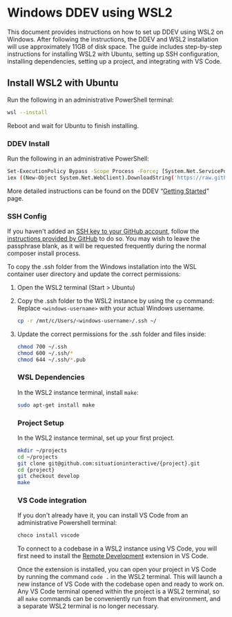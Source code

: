 # Windows DDEV using WSL2

This document provides instructions on how to set up DDEV using WSL2 on Windows. After following the instructions, the DDEV and WSL2 installation will use approximately 11GB of disk space. The guide includes step-by-step instructions for installing WSL2 with Ubuntu, setting up SSH configuration, installing dependencies, setting up a project, and integrating with VS Code.

## **Install WSL2 with Ubuntu**

Run the following in an administrative PowerShell terminal:

```bash
wsl --install
```

Reboot and wait for Ubuntu to finish installing.

### DDEV Install

Run the following in an administrative PowerShell:

```bash
Set-ExecutionPolicy Bypass -Scope Process -Force; [System.Net.ServicePointManager]::SecurityProtocol = [System.Net.ServicePointManager]::SecurityProtocol -bor 3072; 
iex ((New-Object System.Net.WebClient).DownloadString('https://raw.githubusercontent.com/ddev/ddev/master/scripts/install_ddev_wsl2_docker_inside.ps1'))
```

More detailed instructions can be found on the DDEV “[Getting Started](https://ddev.com/get-started/)” page.

### SSH Config

If you haven't added an [SSH key to your GitHub account](https://github.com/settings/keys), follow the [instructions provided by GitHub](https://docs.github.com/en/authentication/connecting-to-github-with-ssh/generating-a-new-ssh-key-and-adding-it-to-the-ssh-agent) to do so. You may wish to leave the passphrase blank, as it will be requested frequently during the normal composer install process.

To copy the .ssh folder from the Windows installation into the WSL container user directory and update the correct permissions:

1. Open the WSL2 terminal (Start > Ubuntu)
2. Copy the .ssh folder to the WSL2 instance by using the `cp` command:
   Replace `<windows-username>` with your actual Windows username.

    ```bash
    cp -r /mnt/c/Users/<windows-username>/.ssh ~/
    ```

3. Update the correct permissions for the .ssh folder and files inside:

    ```bash
    chmod 700 ~/.ssh
    chmod 600 ~/.ssh/*
    chmod 644 ~/.ssh/*.pub
    ```

   ### WSL Dependencies

   In the WSL2 instance terminal, install `make`:

    ```bash
    sudo apt-get install make
    ```

   ### Project Setup

   In the WSL2 instance terminal, set up your first project.

    ```bash
    mkdir ~/projects
    cd ~/projects
    git clone git@github.com:situationinteractive/{project}.git
    cd {project}
    git checkout develop
    make
    ```

   ### VS Code integration

   If you don't already have it, you can install VS Code from an administrative Powershell terminal:

    ```bash
    choco install vscode
    ```

   To connect to a codebase in a WSL2 instance using VS Code, you will first need to install the [Remote Development](https://marketplace.visualstudio.com/items?itemName=ms-vscode-remote.vscode-remote-extensionpack) extension in VS Code.

   Once the extension is installed, you can open your project in VS Code by running the command `code .` in the WSL2 terminal. This will launch a new instance of VS Code with the codebase open and ready to work on. Any VS Code terminal opened within the project is a WSL2 terminal, so all `make` commands can be conveniently run from that environment, and a separate WSL2 terminal is no longer necessary.